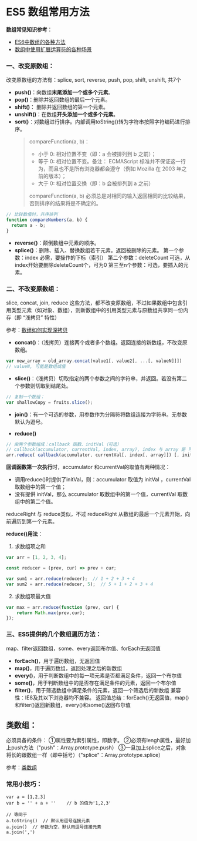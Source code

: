 # ES5 数组常用方法

**数组常见知识参考**：
* [ES6中数组的各种方法](../ES6/5.1_扩展与新增_数组.md)
* [数组中使用扩展运算符的各种场景](../ES6/2.1_扩展运算符与rest参数.md)


### 一、改变原数组：
改变原数组的方法有：splice, sort, reverse, push, pop, shift, unshift, 共7个

* **push()**：向数组**末尾添加一个或多个元素**。
* **pop()**：删除并返回数组的最后一个元素。
* **shift()**： 删除并返回数组的第一个元素。
* **unshift()**：在数组**开头添加一个或多个元素**。
* **sort()**：对数组进行排序。内部调用toString()转为字符串按照字符编码进行排序。
  > compareFunction(a, b)：
  > * 小于 0: 相对位置不变（即：a 会被排列到 b 之前）；
  > * 等于 0: 相对位置不变。备注： ECMAScript 标准并不保证这一行为，而且也不是所有浏览器都会遵守（例如 Mozilla 在 2003 年之前的版本）；
  > * 大于 0: 相对位置交换（即：b 会被排列到 a 之前）  
  >   
  > compareFunction(a, b) 必须总是对相同的输入返回相同的比较结果，否则排序的结果将是不确定的。

```javascript
// 比较数值时，升序排列
function compareNumbers(a, b) {
  return a - b;
}
```
* **reverse()**：颠倒数组中元素的顺序。
* **splice()**：删除、插入、替换数组若干元素。返回被删除的元素。
	第一个参数：index 必需，要操作的下标（索引）
	第二个参数：deleteCount 可选，从index开始要删除deleteCount个，可为0
	第三至n个参数：可选，要插入的元素。

### 二、不改变原数组：
slice, concat, join, reduce 这些方法，都不改变原数组，不过如果数组中包含引用类型元素（如对象、数组），则新数组中的引用类型元素与原数组共享同一份内存（即 “浅拷贝” 特性）

参考：[数组如何实现深拷贝](../浅拷贝与深拷贝/深拷贝实现.md)

* **concat()**：（浅拷贝）连接两个或者多个数组。返回连接的新数组，不改变原数组。
```javascript
var new_array = old_array.concat(value1[, value2[, ...[, valueN]]])
// valueN, 可能是数组或值
```
* **slice()**：（浅拷贝）切取指定的两个参数之间的字符串，并返回。若没有第二个参数则切取到结尾处。
```javascript
// 复制一个数组：
var shallowCopy = fruits.slice(); 
```
* **join()**：有一个可选的参数，用参数作为分隔符将数组连接为字符串。无参数默认为逗号。

* **reduce()**
```js
// 由两个参数组成：callback 函数、initVal（可选）
// callback(accumulator, currentVal, index, array), index 与 array 是 可选参数
arr.reduce( callback(accumulator, currentVal[, index[, array]]) [, initVal])
```
**回调函数第一次执行**时，accumulator 和currentVal的取值有两种情况：
* 调用reduce()时提供了initVal，则：accumulator 取值为 initVal ，currentVal 取数组中的第一个值；
* 没有提供 initVal，那么 accumulator 取数组中的第一个值，currentVal 取数组中的第二个值。

reduceRight 与 reduce类似，不过 reduceRight 从数组的最后一个元素开始，向前遍历到第一个元素。

**reduce()用法**：
1. 求数组项之和

```js
var arr = [1, 2, 3, 4];

const reducer = (prev, cur) => prev + cur;

var sum1 = arr.reduce(reducer);  // 1 + 2 + 3 + 4
var sum2 = arr.reduce(reducer, 5);  // 5 + 1 + 2 + 3 + 4
```

2. 求数组项最大值
```js
var max = arr.reduce(function (prev, cur) {
    return Math.max(prev,cur);
});
```

### 三、ES5提供的几个数组遍历方法：
map、filter返回数组，some、every返回布尔值、forEach无返回值

* **forEach()**，用于遍历数组，无返回值
* **map()**，用于遍历数组，返回处理之后的新数组
* **every()**，用于判断数组中的每一项元素是否都满足条件，返回一个布尔值
* **some()**，用于判断数组中的是否存在满足条件的元素，返回一个布尔值
* **filter()**，用于筛选数组中满足条件的元素，返回一个筛选后的新数组
兼容性：IE8及其以下浏览器均不兼容。
返回值总结：forEach()无返回值，map()和filter()返回新数组，every()和some()返回布尔值

## 类数组：
必须具备的条件：
    ①属性要为索引属性，即数字。
    ②必须有lengh属性，最好加上push方法（"push"：Array.prototype.push）
    ③一旦加上splice之后，对象将长的跟数组一样（即中括号）（"splice"：Array.prototype.splice）
  
参考：[类数组](./2.0_类数组.md)

### 常用小技巧：
```JS
var a = [1,2,3]
var b = '' + a + ''    // b 的值为'1,2,3'

// 等同于
a.toString()  // 默认用逗号连接元素
a.join()  // 参数为空，默认用逗号连接元素
a.join(',')
```
